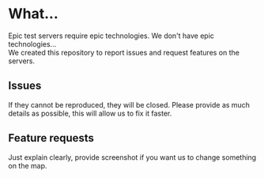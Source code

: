 # What...
Epic test servers require epic technologies. We don't have epic technologies...  
We created this repository to report issues and request features on the servers.

## Issues
If they cannot be reproduced, they will be closed. Please provide as much details as possible,
this will allow us to fix it faster.  

## Feature requests
Just explain clearly, provide screenshot if you want us to change something on the map.
